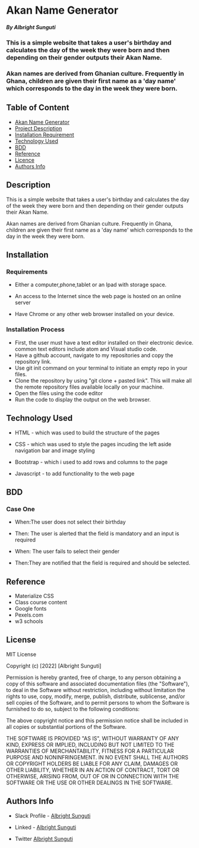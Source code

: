 # Akan Name Generator
 
 ##### By Albright Sunguti
 ### This is a simple website that takes a user's birthday and calculates the day of the week they were born and then depending on their gender outputs their Akan Name. 

### Akan names are derived from Ghanian culture. Frequently in Ghana, children are given their first name as a 'day name' which corresponds to the day in the week they were born.
 
 ## Table of Content
 + [Akan Name Generator](#Project-name)
 + [Project Description](#Project-description)
 + [Installation Requirement](#Installation)
 + [Technology Used](#technology-used)
 + [BDD](#BDD)
 + [Reference](#reference)
 + [Licence](#licence)
 + [Authors Info](#author-Info)

 
 ## Description
 <p>This is a simple website that takes a user's birthday and calculates the day of the week they were born and then depending on their gender outputs their Akan Name.</p> 

<p> Akan names are derived from Ghanian culture. Frequently in Ghana, children are given their first name as a 'day name' which corresponds to the day in the week they were born.</p>
 
 ## Installation
 
 ### Requirements
 
 * Either a computer,phone,tablet or an Ipad with storage space.
 
 * An access to the Internet since the web page is hosted on an online server
 * Have Chrome or any other web browser installed on your device.
 
 ### Installation Process
 
 * First, the user must have a text editor installed on their electronic device. common text editors include atom and Visual studio code.
 * Have a github account, navigate to my repositories and copy the repository link.
 * Use git init command on your terminal to initiate an empty repo in your files.
 * Clone the repository by using "git clone + pasted link". This will make all the remote repository files available locally on your machine.
 * Open the files using the code editor
 *  Run the code to display the output on the web browser.
 ## Technology Used
 * HTML - which was used to build the structure of the pages
 
 * CSS - which was used to style the pages incuding the left aside navigation bar and image styling

 * Bootstrap - which i used to add rows and columns to the page

 * Javascript - to add functionality to the web page

 ## BDD
### Case One
 * When:The user does not select their birthday
 * Then: The user is alerted that the field is mandatory and an input is required

 * When: The user fails to select their gender 
 * Then:They are notified that the field is required and should be selected.


 
 ## Reference
 * Materialize CSS
 * Class course content
 * Google fonts
 * Pexels.com
 * w3 schools 
 
 
 
 
 ## License
 
 MIT License
 
 Copyright (c) [2022] [Albright Sunguti]
 
 Permission is hereby granted, free of charge, to any person obtaining a copy
 of this software and associated documentation files (the "Software"), to deal
 in the Software without restriction, including without limitation the rights
 to use, copy, modify, merge, publish, distribute, sublicense, and/or sell
 copies of the Software, and to permit persons to whom the Software is
 furnished to do so, subject to the following conditions:
 
 The above copyright notice and this permission notice shall be included in all
 copies or substantial portions of the Software.
 
 THE SOFTWARE IS PROVIDED "AS IS", WITHOUT WARRANTY OF ANY KIND, EXPRESS OR
 IMPLIED, INCLUDING BUT NOT LIMITED TO THE WARRANTIES OF MERCHANTABILITY,
 FITNESS FOR A PARTICULAR PURPOSE AND NONINFRINGEMENT. IN NO EVENT SHALL THE
 AUTHORS OR COPYRIGHT HOLDERS BE LIABLE FOR ANY CLAIM, DAMAGES OR OTHER
 LIABILITY, WHETHER IN AN ACTION OF CONTRACT, TORT OR OTHERWISE, ARISING FROM,
 OUT OF OR IN CONNECTION WITH THE SOFTWARE OR THE USE OR OTHER DEALINGS IN THE
 SOFTWARE.
 

 
 ## Authors Info
 
 * Slack Profile - [Albright Sunguti](https://moringaclassroom.slack.com/team/U032HD2N1BR)
 
 * Linked - [Albright Sunguti](https://www.linkedin.com/in/albright-sunguti-405102216/?lipi=urn%3Ali%3Apage%3Ad_flagship3_feed%3BNh2x%2Bvb8SCC4Lxni8rynqg%3D%3D)
 * Twitter [Albright Sunguti](@bright_sunguti)
 
 